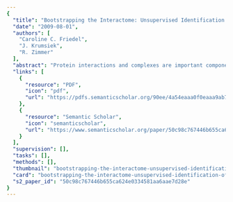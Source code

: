 ```yaml
---
{
  "title": "Bootstrapping the Interactome: Unsupervised Identification of Protein Complexes in Yeast",
  "date": "2009-08-01",
  "authors": [
    "Caroline C. Friedel",
    "J. Krumsiek",
    "R. Zimmer"
  ],
  "abstract": "Protein interactions and complexes are important components of biological systems. Recently, two genome-wide applications of tandem affinity purification (TAP) in yeast have increased significantly the available information on interactions in complexes. Several approaches have been developed to predict protein complexes from these measurements, which generally depend heavily on additional training data in the form of known complexes. In this article, we present an unsupervised algorithm for the identification of protein complexes which is independent of the availability of such additional complex information. Based on a Bootstrap approach, we calculate intuitive confidence scores for interactions more accurate than all other published scoring methods and predict complexes with the same quality as the best supervised predictions. Although there are considerable differences between the Bootstrap and the best published predictions, the set of consistently identified complexes is more than four times as large as for complexes derived from one data set only. Our results illustrate that meaningful and reliable complexes can be determined from the purification experiments alone. As a consequence, the approach presented in this article is easily applicable to large-scale TAP experiments for any species even if few complexes are already known.",
  "links": [
    {
      "resource": "PDF",
      "icon": "pdf",
      "url": "https://pdfs.semanticscholar.org/90ee/4a54eaaa0f0eaaa9ab72cf52f64e412fbb6a.pdf"
    },
    {
      "resource": "Semantic Scholar",
      "icon": "semanticscholar",
      "url": "https://www.semanticscholar.org/paper/50c98c767446b655ca624e0334581aa6aae7d28e"
    }
  ],
  "supervision": [],
  "tasks": [],
  "methods": [],
  "thumbnail": "bootstrapping-the-interactome-unsupervised-identification-of-protein-complexes-in-yeast-thumb.jpg",
  "card": "bootstrapping-the-interactome-unsupervised-identification-of-protein-complexes-in-yeast-card.jpg",
  "s2_paper_id": "50c98c767446b655ca624e0334581aa6aae7d28e"
}
---
```


